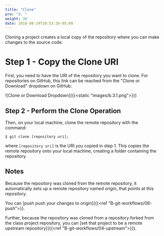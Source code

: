 ```yaml
---
title: "Clone"
pre: "3. "
weight: 30
date: 2018-08-24T10:53:26-05:00
---
```

Cloning a project creates a local copy of the repository where you can make changes to the source code.

# Step 1 - Copy the Clone URI
First, you need to have the URI of the repository you want to clone. For repositories on GitHub, this link can be reached from the "Clone or Download" dropdown on GitHub:

![Clone or Download Dropdown]({{<static "images/b.3.1.png">}})

## Step 2 - Perform the Clone Operation
Then, on your local machine, clone the remote repository with the command:

```
$ git clone [repository uri];
```

where `[repository uri]` is the URI you copied in step 1. This copies the remote repository onto your local machine, creating a folder containing the repository.


## Notes
Because the repository was cloned from the remote repository, it automatically sets up a remote repository named _origin_, that points at this repository.

You can [push push your changes to origin]({{<ref "B-git-workflows/06-push">}}.

Further, because the repository was cloned from a repository forked from the class project repository, you can [set that project to be a remote upstream repository]({{<ref "B-git-workflows/04-upstream">}}).